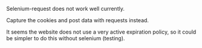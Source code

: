 Selenium-request does not work well currently.

Capture the cookies and post data with requests instead.

It seems the website does not use a very active expiration policy, so it could be simpler to do this without selenium (testing).
